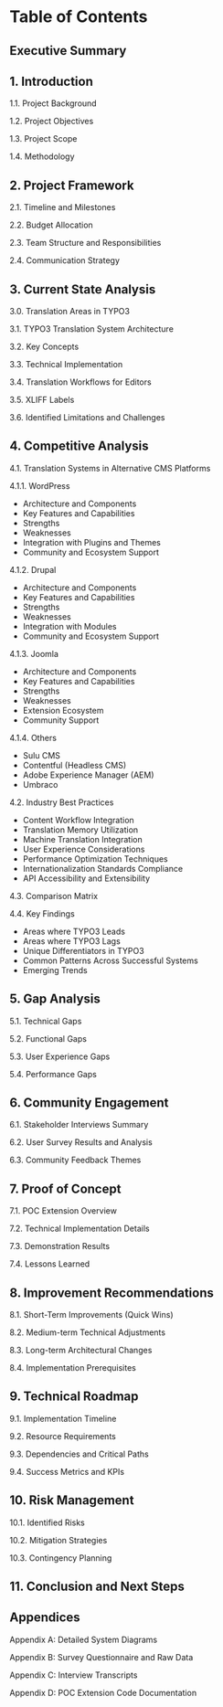 # Table of Contents

## Executive Summary

## 1. Introduction

1.1. Project Background

1.2. Project Objectives

1.3. Project Scope

1.4. Methodology

## 2. Project Framework

2.1. Timeline and Milestones

2.2. Budget Allocation

2.3. Team Structure and Responsibilities

2.4. Communication Strategy

## 3. Current State Analysis

3.0. Translation Areas in TYPO3

3.1. TYPO3 Translation System Architecture

3.2. Key Concepts

3.3. Technical Implementation

3.4. Translation Workflows for Editors

3.5. XLIFF Labels

3.6. Identified Limitations and Challenges

## 4. Competitive Analysis

4.1. Translation Systems in Alternative CMS Platforms

4.1.1. WordPress
  - Architecture and Components
  - Key Features and Capabilities
  - Strengths
  - Weaknesses
  - Integration with Plugins and Themes
  - Community and Ecosystem Support

4.1.2. Drupal
  - Architecture and Components
  - Key Features and Capabilities
  - Strengths
  - Weaknesses
  - Integration with Modules
  - Community and Ecosystem Support

4.1.3. Joomla
  - Architecture and Components
  - Key Features and Capabilities
  - Strengths
  - Weaknesses
  - Extension Ecosystem
  - Community Support

4.1.4. Others
  - Sulu CMS
  - Contentful (Headless CMS)
  - Adobe Experience Manager (AEM)
  - Umbraco

4.2. Industry Best Practices
  - Content Workflow Integration
  - Translation Memory Utilization
  - Machine Translation Integration
  - User Experience Considerations
  - Performance Optimization Techniques
  - Internationalization Standards Compliance
  - API Accessibility and Extensibility

4.3. Comparison Matrix

4.4. Key Findings
  - Areas where TYPO3 Leads
  - Areas where TYPO3 Lags
  - Unique Differentiators in TYPO3
  - Common Patterns Across Successful Systems
  - Emerging Trends

## 5. Gap Analysis

5.1. Technical Gaps

5.2. Functional Gaps

5.3. User Experience Gaps

5.4. Performance Gaps

## 6. Community Engagement

6.1. Stakeholder Interviews Summary

6.2. User Survey Results and Analysis

6.3. Community Feedback Themes


## 7. Proof of Concept

7.1. POC Extension Overview

7.2. Technical Implementation Details

7.3. Demonstration Results

7.4. Lessons Learned

## 8. Improvement Recommendations

8.1. Short-Term Improvements (Quick Wins)

8.2. Medium-term Technical Adjustments

8.3. Long-term Architectural Changes

8.4. Implementation Prerequisites


## 9. Technical Roadmap

   9.1. Implementation Timeline
   
   9.2. Resource Requirements
   
   9.3. Dependencies and Critical Paths
   
   9.4. Success Metrics and KPIs

## 10. Risk Management

   10.1. Identified Risks
   
   10.2. Mitigation Strategies
   
   10.3. Contingency Planning
   

## 11. Conclusion and Next Steps

## Appendices

   Appendix A: Detailed System Diagrams
   
   Appendix B: Survey Questionnaire and Raw Data
   
   Appendix C: Interview Transcripts
   
   Appendix D: POC Extension Code Documentation
